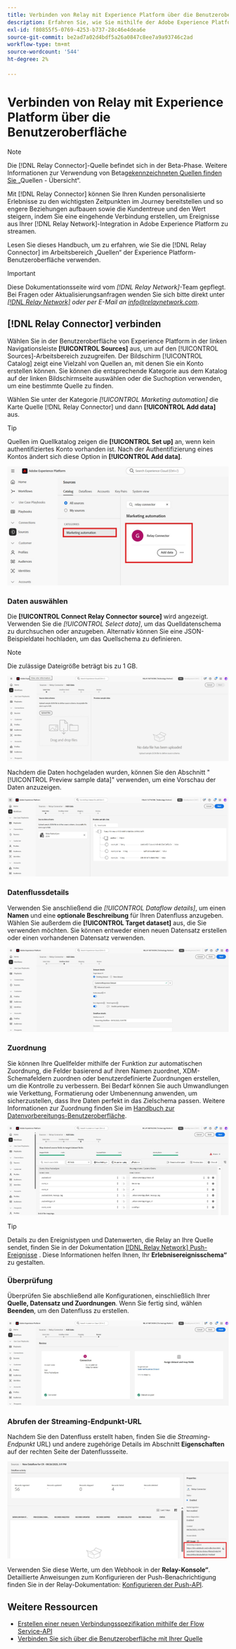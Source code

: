 ```yaml
---
title: Verbinden von Relay mit Experience Platform über die Benutzeroberfläche
description: Erfahren Sie, wie Sie mithilfe der Adobe Experience Platform-Benutzeroberfläche eine benutzerdefinierte Quellverbindung für einen Relay-Connector erstellen.
exl-id: f80855f5-0769-4253-b737-28c46e4dea6e
source-git-commit: be2ad7a02d4bdf5a26a0847c8ee7a9a93746c2ad
workflow-type: tm+mt
source-wordcount: '544'
ht-degree: 2%

---
```


# Verbinden von Relay mit Experience Platform über die Benutzeroberfläche

>[!NOTE]
>
>Die [!DNL Relay Connector]-Quelle befindet sich in der Beta-Phase. Weitere Informationen zur Verwendung von Beta[gekennzeichneten Quellen finden Sie ](../../../../home.md#terms-and-conditions) „Quellen - Übersicht“.

Mit [!DNL Relay Connector] können Sie Ihren Kunden personalisierte Erlebnisse zu den wichtigsten Zeitpunkten im Journey bereitstellen und so engere Beziehungen aufbauen sowie die Kundentreue und den Wert steigern, indem Sie eine eingehende Verbindung erstellen, um Ereignisse aus Ihrer [!DNL Relay Network]-Integration in Adobe Experience Platform zu streamen.

Lesen Sie dieses Handbuch, um zu erfahren, wie Sie die [!DNL Relay Connector] im Arbeitsbereich „Quellen“ der Experience Platform-Benutzeroberfläche verwenden.

>[!IMPORTANT]
>
>Diese Dokumentationsseite wird vom *[!DNL Relay Network]*-Team gepflegt. Bei Fragen oder Aktualisierungsanfragen wenden Sie sich bitte direkt unter *[[!DNL Relay Network]](https://www.relaynetwork.com/) oder per E-Mail an [info@relaynetwork.com](mailto:info@relaynetwork.com)*.

## [!DNL Relay Connector] verbinden

Wählen Sie in der Benutzeroberfläche von Experience Platform in der linken Navigationsleiste **[!UICONTROL Sources]** aus, um auf den [!UICONTROL Sources]-Arbeitsbereich zuzugreifen. Der Bildschirm [!UICONTROL Catalog] zeigt eine Vielzahl von Quellen an, mit denen Sie ein Konto erstellen können. Sie können die entsprechende Kategorie aus dem Katalog auf der linken Bildschirmseite auswählen oder die Suchoption verwenden, um eine bestimmte Quelle zu finden.

Wählen Sie unter der Kategorie *[!UICONTROL Marketing automation]* die Karte Quelle [!DNL Relay Connector] und dann **[!UICONTROL Add data]** aus.

>[!TIP]
>
>Quellen im Quellkatalog zeigen die **[!UICONTROL Set up]** an, wenn kein authentifiziertes Konto vorhanden ist. Nach der Authentifizierung eines Kontos ändert sich diese Option in **[!UICONTROL Add data]**.

![Die Katalogseite des Quellarbeitsbereichs.](../../../../images/tutorials/create/relay-connector/relay-source.jpg)

### Daten auswählen

Die **[!UICONTROL Connect Relay Connector source]** wird angezeigt. Verwenden Sie die *[!UICONTROL Select data]*, um das Quelldatenschema zu durchsuchen oder anzugeben. Alternativ können Sie eine JSON-Beispieldatei hochladen, um das Quellschema zu definieren.

>[!NOTE]
>
>Die zulässige Dateigröße beträgt bis zu 1 GB.

![Die ausgewählte Datenschnittstelle](../../../../images/tutorials/create/relay-connector/upload-data.jpg)

Nachdem die Daten hochgeladen wurden, können Sie den Abschnitt &quot;[!UICONTROL Preview sample data]&quot; verwenden, um eine Vorschau der Daten anzuzeigen.

![Die hochgeladenen Daten.](../../../../images/tutorials/create/relay-connector/uploaded-data.jpg)

### Datenflussdetails

Verwenden Sie anschließend die *[!UICONTROL Dataflow details]*, um einen **Namen** und eine **optionale Beschreibung** für Ihren Datenfluss anzugeben. Wählen Sie außerdem die **[!UICONTROL Target dataset]** aus, die Sie verwenden möchten. Sie können entweder einen neuen Datensatz erstellen oder einen vorhandenen Datensatz verwenden.

![Die Schnittstelle für Datenflussdetails.](../../../../images/tutorials/create/relay-connector/dataflow.jpg)

### Zuordnung

Sie können Ihre Quellfelder mithilfe der Funktion zur automatischen Zuordnung, die Felder basierend auf ihren Namen zuordnet, XDM-Schemafeldern zuordnen oder benutzerdefinierte Zuordnungen erstellen, um die Kontrolle zu verbessern. Bei Bedarf können Sie auch Umwandlungen wie Verkettung, Formatierung oder Umbenennung anwenden, um sicherzustellen, dass Ihre Daten perfekt in das Zielschema passen. Weitere Informationen zur Zuordnung finden Sie im [Handbuch zur Datenvorbereitungs-Benutzeroberfläche](../../../../../data-prep/ui/mapping.md).

![Die Zuordnungsschnittstelle im Quell-Workflow.](../../../../images/tutorials/create/relay-connector/mapping.jpg)

>[!TIP]
>
>Details zu den Ereignistypen und Datenwerten, die Relay an Ihre Quelle sendet, finden Sie in der Dokumentation [[!DNL Relay Network] Push-Ereignisse](https://docs.relaynetwork.com/docs/push-events) . Diese Informationen helfen Ihnen, Ihr **Erlebnisereignisschema“** zu gestalten.

### Überprüfung

Überprüfen Sie abschließend alle Konfigurationen, einschließlich Ihrer **Quelle, Datensatz und Zuordnungen**. Wenn Sie fertig sind, wählen **Beenden**, um den Datenfluss zu erstellen.

![Der Überprüfungsschritt des Quell-Workflows.](../../../../images/tutorials/create/relay-connector/review.jpg)

### Abrufen der Streaming-Endpunkt-URL

Nachdem Sie den Datenfluss erstellt haben, finden Sie die *Streaming-Endpunkt* URL) und andere zugehörige Details im Abschnitt **Eigenschaften** auf der rechten Seite der Datenflussseite.

![Die Datenflusseigenschaften](../../../../images/tutorials/create/relay-connector/streaming-endpoint.jpg)

Verwenden Sie diese Werte, um den Webhook in der **Relay-Konsole“**. Detaillierte Anweisungen zum Konfigurieren der Push-Benachrichtigung finden Sie in der Relay-Dokumentation: [Konfigurieren der Push-API](https://docs.relaynetwork.com/docs/configuring-the-push-api).

## Weitere Ressourcen

* [Erstellen einer neuen Verbindungsspezifikation mithilfe der Flow Service-API](https://experienceleague.adobe.com/en/docs/experience-platform/sources/sdk/streaming-sdk/create)
* [Verbinden Sie sich über die Benutzeroberfläche mit Ihrer Quelle](https://experienceleague.adobe.com/en/docs/experience-platform/sources/sdk/streaming-sdk/submit#test-your-source-using-the-ui)
